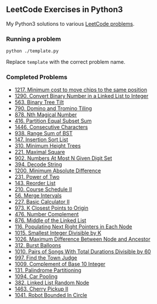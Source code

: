 ## LeetCode Exercises in Python3
My Python3 solutions to various [LeetCode problems](https://leetcode.com/problemset/all/).

### Running a problem
```
python ./template.py
```
Replace `template` with the correct problem name.

### Completed Problems
* [1217. Minimum cost to move chips to the same position](https://leetcode.com/problems/minimum-cost-to-move-chips-to-the-same-position/)
* [1290. Convert Binary Number in a Linked List to Integer](https://leetcode.com/problems/convert-binary-number-in-a-linked-list-to-integer/)
* [563. Binary Tree Tilt](https://leetcode.com/problems/binary-tree-tilt/)
* [790. Domino and Tromino Tiling](https://leetcode.com/problems/domino-and-tromino-tiling/)
* [878. Nth Magical Number](https://leetcode.com/problems/nth-magical-number/)
* [416. Partition Equal Subset Sum](https://leetcode.com/problems/partition-equal-subset-sum/)
* [1446. Consecutive Characters](https://leetcode.com/problems/consecutive-characters/)
* [938. Range Sum of BST](https://leetcode.com/problems/range-sum-of-bst/)
* [147. Insertion Sort List](https://leetcode.com/problems/insertion-sort-list/)
* [310. Minimum Height Trees](https://leetcode.com/problems/minimum-height-trees/)
* [221. Maximal Square](https://leetcode.com/problems/maximal-square/)
* [902. Numbers At Most N Given Digit Set](https://leetcode.com/problems/numbers-at-most-n-given-digit-set/)
* [394. Decode String](https://leetcode.com/problems/decode-string/)
* [1200. Minimum Absolute Difference](https://leetcode.com/problems/minimum-absolute-difference/)
* [231. Power of Two](https://leetcode.com/problems/power-of-two/)
* [143. Reorder List](https://leetcode.com/problems/reorder-list/)
* [210. Course Schedule II](https://leetcode.com/problems/course-schedule-ii/)
* [56. Merge Intervals](https://leetcode.com/problems/merge-intervals/)
* [227. Basic Calculator II](https://leetcode.com/problems/basic-calculator-ii/)
* [973. K Closest Points to Origin](https://leetcode.com/problems/k-closest-points-to-origin/)
* [476. Number Complement](https://leetcode.com/problems/number-complement/)
* [876. Middle of the Linked List](https://leetcode.com/problems/middle-of-the-linked-list/)
* [116. Populating Next Right Pointers in Each Node](https://leetcode.com/problems/populating-next-right-pointers-in-each-node/)
* [1015. Smallest Integer Divisible by K](https://leetcode.com/problems/smallest-integer-divisible-by-k/)
* [1026. Maximum Difference Between Node and Ancestor](https://leetcode.com/problems/maximum-difference-between-node-and-ancestor/)
* [312. Burst Balloons](https://leetcode.com/problems/burst-balloons/)
* [1010. Pairs of Songs With Total Durations Divisible by 60](https://leetcode.com/problems/pairs-of-songs-with-total-durations-divisible-by-60/)
* [997. Find the Town Judge](https://leetcode.com/problems/find-the-town-judge/)
* [1009. Complement of Base 10 Integer](https://leetcode.com/problems/complement-of-base-10-integer/)
* [131. Palindrome Partitioning](https://leetcode.com/problems/palindrome-partitioning/)
* [1094. Car Pooling](https://leetcode.com/problems/car-pooling/)
* [382. Linked List Random Node](https://leetcode.com/problems/linked-list-random-node/)
* [1463. Cherry Pickup II](https://leetcode.com/problems/cherry-pickup-ii/)
* [1041. Robot Bounded In Circle](https://leetcode.com/problems/robot-bounded-in-circle/)
